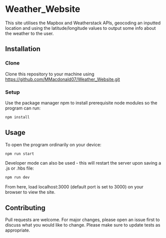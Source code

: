 # Weather_Website
This site utilises the Mapbox and Weatherstack APIs, geocoding an inputted location and using the latitude/longitude values to output some info about the weather to the user.

## Installation

### Clone
Clone this repository to your machine using https://github.com/MMacdonald07/Weather_Website.git

### Setup
Use the package manager npm to install prerequisite node modules so the program can run:

```bash
npm install
```

## Usage
To open the program ordinarily on your device:

```bash
npm run start
```

Developer mode can also be used - this will restart the server upon saving a .js or .hbs file:

```bash
npm run dev
```

From here, load localhost:3000 \(default port is set to 3000\) on your browser to view the site.

## Contributing
Pull requests are welcome. For major changes, please open an issue first to discuss what you would like to change.
Please make sure to update tests as appropriate.